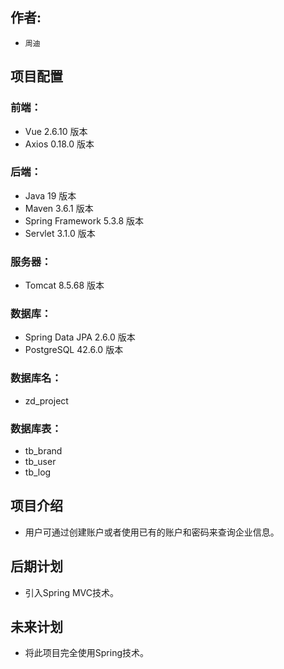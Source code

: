 ## 作者:

- `周迪`

## 项目配置

### 前端：

- Vue 2.6.10 版本
- Axios 0.18.0 版本

### 后端：

- Java 19 版本
- Maven 3.6.1 版本
- Spring Framework 5.3.8 版本
- Servlet 3.1.0 版本

### 服务器：

- Tomcat 8.5.68 版本

### 数据库：

- Spring Data JPA 2.6.0 版本
- PostgreSQL 42.6.0 版本

###  数据库名：

- zd_project

###  数据库表：

- tb_brand
- tb_user
- tb_log

## 项目介绍

- 用户可通过创建账户或者使用已有的账户和密码来查询企业信息。

## 后期计划

- 引入Spring MVC技术。

## 未来计划

- 将此项目完全使用Spring技术。